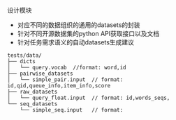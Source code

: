 

设计模块
- 对应不同的数据组织的通用的datasets的封装 
- 针对不同开源数据集的python API获取接口以及文档
- 针对任务需求语义的自动datasets生成建议

```
tests/data/
├── dicts
│   └── query.vocab  //format: word,id
├── pairwise_datasets
│   └── simple_pair.input  // format: id,qid,queue_info,item_info,score
├── raw_datasets
│   └── query_float.input  // format: id,words_seqs,
└── seq_datasets
    └── simple_seq.input   // format: 
```


